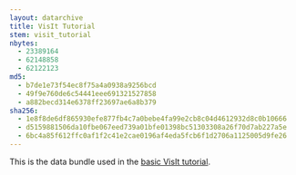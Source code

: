```yaml
---
layout: datarchive
title: VisIt Tutorial
stem: visit_tutorial
nbytes:
  - 23389164
  - 62148858
  - 62122123
md5:
  - b7de1e73f54ec8f75a4a0938a9256bcd
  - 49f9e760de6c54441eee691321527858
  - a882becd314e6378ff23697ae6a8b379
sha256:
  - 1e8f8de6df865930efe877fb4c7a0bebe4fa99e2cb8c04d4612932d8c0b10666
  - d5159881506da10fbe067eed739a01bfe01398bc51303308a26f70d7ab227a5e
  - 6bc4a85f612ffc0af1f2c41e2cae0196af4eda5fcb6f1d2706a1125005d9fe26
---
```

This is the data bundle used in the
[basic VisIt tutorial](https://visit-sphinx-github-user-manual.readthedocs.io/en/develop/tutorials/VisIt_Basics.html).
